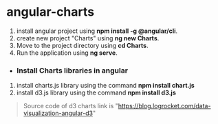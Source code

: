 # angular-charts

1. install angular project using **npm install -g @angular/cli**.
2. create new project "Charts" using **ng new Charts**.
3. Move to the project directory using **cd Charts**.
4. Run the application using **ng serve**.

- ### Install Charts libraries in angular
1. install charts.js library using the command **npm install chart.js**
2. install d3.js library using the command **npm install d3.js**




> Source code of d3 charts link is "https://blog.logrocket.com/data-visualization-angular-d3"